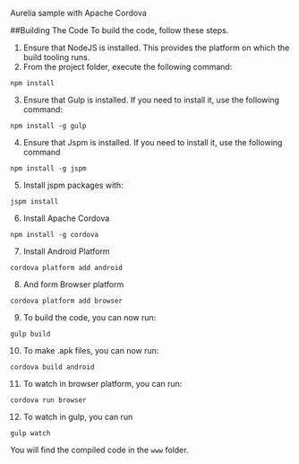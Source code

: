 Aurelia sample with Apache Cordova



##Building The Code
To build the code, follow these steps.

 1. Ensure that NodeJS is installed. This provides the platform on which the build tooling runs.
 2. From the project folder, execute the following command:
 
 ```
 npm install
 ```
 3. Ensure that Gulp is installed. If you need to install it, use the following command:
 
 ```
 npm install -g gulp
 ```
 4. Ensure that Jspm is installed. If you need to install it, use the following command
 
 ```
 npm install -g jspm
 ```
 5. Install jspm packages with:
 
 ```
 jspm install
 ```
 6. Install Apache Cordova
 
 ```
 npm install -g cordova
 ```
 7. Install Android Platform
 
 ```
 cordova platform add android
 ```
 8. And form Browser platform
 
 ```
 cordova platform add browser
 ```
 9. To build the code, you can now run:
 
 ```
 gulp build
 ```
 10. To make .apk files, you can now run:
 
 ```
 cordova build android
 ```
 11. To watch in browser platform, you can run:
 
 ```
 cordova run browser
 ```
 12. To watch in gulp, you can run
 
 ```
 gulp watch
 ```
 You will find the compiled code in the `www` folder.
